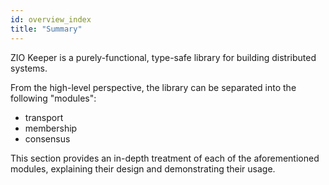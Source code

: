```yaml
---
id: overview_index
title: "Summary"
---
```


ZIO Keeper is a purely-functional, type-safe library for building distributed
systems.

From the high-level perspective, the library can be separated into the following
"modules":

- transport
- membership
- consensus

This section provides an in-depth treatment of each of the aforementioned modules,
explaining their design and demonstrating their usage.
